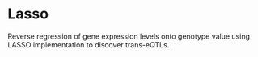 # Lasso
Reverse regression of gene expression levels onto genotype value using LASSO implementation to discover trans-eQTLs. 
